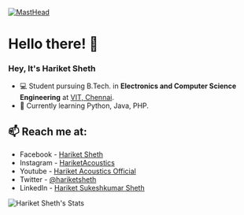 

[![MastHead](https://github.com/hariketsheth/hariketsheth/blob/main/img/intro.png)](https://hariketacoustics-piano.jimdo.com)

# Hello there! 👋

### Hey, It's Hariket Sheth

- 💻 Student pursuing B.Tech. in **Electronics and Computer Science Engineering** at [VIT, Chennai](http://chennai.vit.ac.in/).
- 🌱 Currently learning Python, Java, PHP.

## 📫 Reach me at: 

- Facebook - [Hariket Sheth](https://www.facebook.com/hariketacoustics/)
- Instagram - [HariketAcoustics](https://www.instagram.com/hariketacoustics/)
- Youtube - [Hariket Acoustics Official](https://www.youtube.com/c/HariketAcoustics)
- Twitter - [@hariketsheth](https://twitter.com/hariketsheth)
- LinkedIn - [Hariket Sukeshkumar Sheth](https://in.linkedin.com/in/hariketsheth)



![Hariket Sheth's Stats](https://github-readme-stats.vercel.app/api?username=hariketsheth&show_icons=true&theme=radical)

